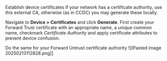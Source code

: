 Establish device certificates
If your network has a certificate authority, use this external CA, otherwise (as in CCDC) you may generate these locally.

Navigate to **Device > Certificates** and click **Generate**. First create your Forward Trust certificate
with an appropriate name, a unique common name, checkmark *Certificate Authority* and apply certificate attributes to prevent device confusion.

Do the same for your Forward Untrust certificate authority
![[Pasted image 20250213112828.png]]